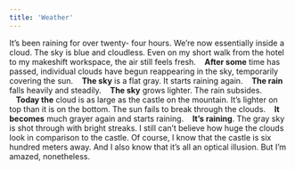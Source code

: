 ```yaml
---
title: 'Weather'
---
```


It’s been raining for over twenty- four hours. We’re now essentially inside a cloud. The sky is blue and cloudless. Even on my short walk from the hotel to my makeshift workspace, the air still feels fresh. &nbsp;&nbsp;&nbsp;**After some** time has passed, individual clouds have begun reappearing in the sky, temporarily covering the sun. &nbsp;&nbsp;&nbsp;**The sky** is a flat gray. It starts raining again. &nbsp;&nbsp;&nbsp;**The rain** falls heavily and steadily. &nbsp;&nbsp;&nbsp;**The sky** grows lighter. The rain subsides. &nbsp;&nbsp;&nbsp;**Today the** cloud is as large as the castle on the mountain. It’s lighter on top than it is on the bottom. The sun fails to break through the clouds. &nbsp;&nbsp;&nbsp;**It becomes** much grayer again and starts raining. &nbsp;&nbsp;&nbsp;**It’s raining**. The gray sky is shot through with bright streaks. I still can’t believe how huge the clouds look in comparison to the castle. Of course, I know that the castle is six hundred meters away. And I also know that it’s all an optical illusion. But I’m amazed, nonetheless.
